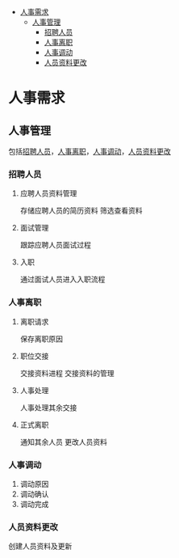 <!-- TOC depthFrom:1 depthTo:6 withLinks:1 updateOnSave:1 orderedList:0 -->

- [人事需求](#人事需求)
	- [人事管理](#人事管理)
		- [招聘人员](#招聘人员)
		- [人事离职](#人事离职)
		- [人事调动](#人事调动)
		- [人员资料更改](#人员资料更改)

<!-- /TOC -->

# 人事需求

## 人事管理

包括[招聘人员](#招聘人员)，[人事离职](#人事离职)，[人事调动](#人事调动)，[人员资料更改](#人员资料更改)

### 招聘人员

1. 应聘人员资料管理

    存储应聘人员的简历资料
    筛选查看资料

2. 面试管理

    跟踪应聘人员面试过程

3. 入职

    通过面试人员进入入职流程

### 人事离职

1. 离职请求

    保存离职原因

2. 职位交接

    交接资料进程
    交接资料的管理

3. 人事处理

    人事处理其余交接

4. 正式离职

    通知其余人员
    更改人员资料

### 人事调动

1. 调动原因
2. 调动确认
3. 调动完成

### 人员资料更改

创建人员资料及更新

